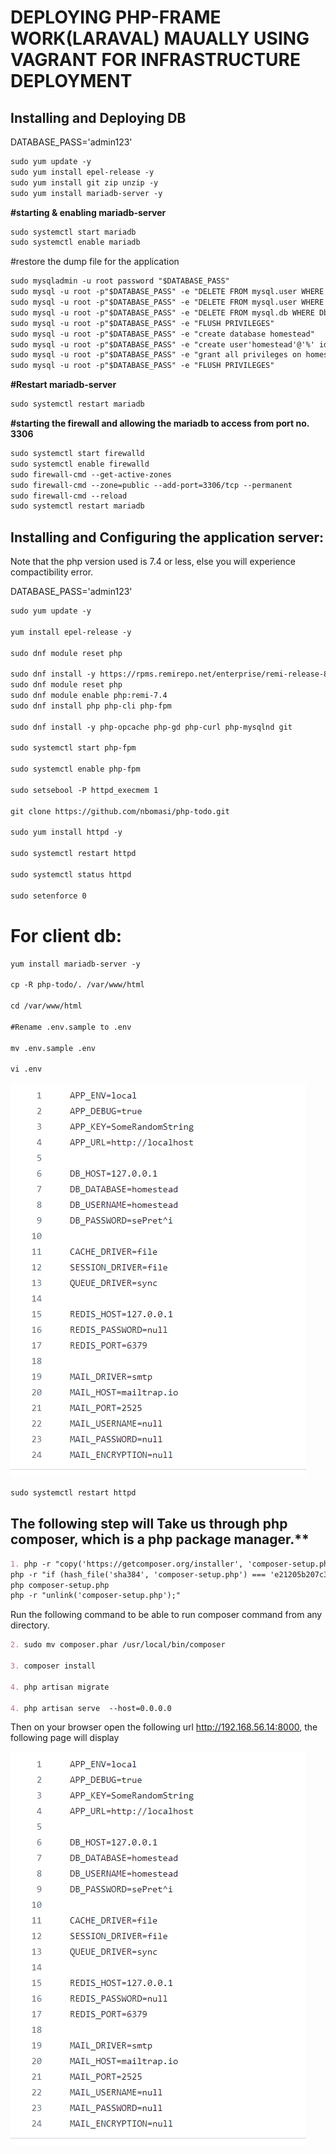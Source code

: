 # DEPLOYING PHP-FRAME WORK(LARAVAL) MAUALLY USING VAGRANT FOR INFRASTRUCTURE DEPLOYMENT

## Installing and Deploying DB

DATABASE_PASS='admin123'

```markdown
sudo yum update -y
sudo yum install epel-release -y
sudo yum install git zip unzip -y
sudo yum install mariadb-server -y
```

**#starting & enabling mariadb-server**

```markdown
sudo systemctl start mariadb
sudo systemctl enable mariadb
```

#restore the dump file for the application

```markdown
sudo mysqladmin -u root password "$DATABASE_PASS"
sudo mysql -u root -p"$DATABASE_PASS" -e "DELETE FROM mysql.user WHERE User='root' AND Host NOT IN ('localhost', '127.0.0.1', '::1')"
sudo mysql -u root -p"$DATABASE_PASS" -e "DELETE FROM mysql.user WHERE User=''"
sudo mysql -u root -p"$DATABASE_PASS" -e "DELETE FROM mysql.db WHERE Db='test' OR Db='test\_%'"
sudo mysql -u root -p"$DATABASE_PASS" -e "FLUSH PRIVILEGES"
sudo mysql -u root -p"$DATABASE_PASS" -e "create database homestead"
sudo mysql -u root -p"$DATABASE_PASS" -e "create user'homestead'@'%' identified by 'admin123';"
sudo mysql -u root -p"$DATABASE_PASS" -e "grant all privileges on homestead.* TO 'homestead'@'%' identified by 'admin123'"
sudo mysql -u root -p"$DATABASE_PASS" -e "FLUSH PRIVILEGES"
```

**#Restart mariadb-server**

```markdown
sudo systemctl restart mariadb
```

**#starting the firewall and allowing the mariadb to access from port no. 3306**

```markdown
sudo systemctl start firewalld
sudo systemctl enable firewalld
sudo firewall-cmd --get-active-zones
sudo firewall-cmd --zone=public --add-port=3306/tcp --permanent
sudo firewall-cmd --reload
sudo systemctl restart mariadb
```

## Installing and Configuring the application server:

Note that the php version used is 7.4 or less, else you will experience compactibility error.

DATABASE_PASS='admin123'

```markdown
sudo yum update -y

yum install epel-release -y

sudo dnf module reset php

sudo dnf install -y https://rpms.remirepo.net/enterprise/remi-release-8.rpm
sudo dnf module reset php
sudo dnf module enable php:remi-7.4
sudo dnf install php php-cli php-fpm

sudo dnf install -y php-opcache php-gd php-curl php-mysqlnd git

sudo systemctl start php-fpm

sudo systemctl enable php-fpm

sudo setsebool -P httpd_execmem 1

git clone https://github.com/nbomasi/php-todo.git

sudo yum install httpd -y

sudo systemctl restart httpd

sudo systemctl status httpd

sudo setenforce 0 
```

# For client db:

```markdown
yum install mariadb-server -y

cp -R php-todo/. /var/www/html

cd /var/www/html

#Rename .env.sample to .env

mv .env.sample .env

vi .env
```

![php-todo-db](Images/php-todo-db.png)


```markdown
sudo systemctl restart httpd 
```

## The following step will Take us through php composer, which is a php package manager.**

```markdown
1. php -r "copy('https://getcomposer.org/installer', 'composer-setup.php');"
php -r "if (hash_file('sha384', 'composer-setup.php') === 'e21205b207c3ff031906575712edab6f13eb0b361f2085f1f1237b7126d785e826a450292b6cfd1d64d92e6563bbde02') { echo 'Installer verified'; } else { echo 'Installer corrupt'; unlink('composer-setup.php'); } echo PHP_EOL;"
php composer-setup.php
php -r "unlink('composer-setup.php');"
```

Run the following command to be able to run composer command from any directory.

```markdown
2. sudo mv composer.phar /usr/local/bin/composer

3. composer install

4. php artisan migrate

4. php artisan serve  --host=0.0.0.0
```

Then on your browser open the following url http://192.168.56.14:8000, the following page will display

![Php-webframe](Images/php-todo-db.png)